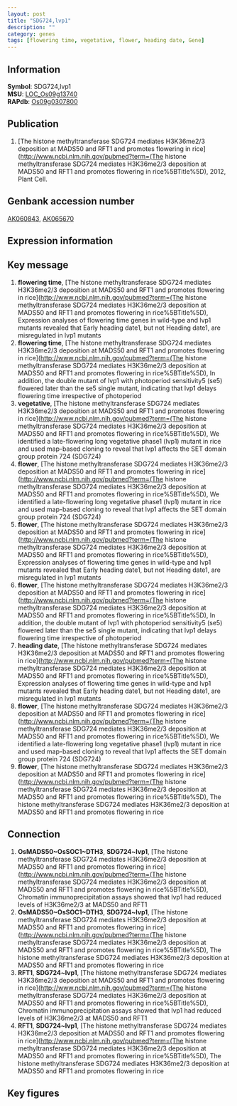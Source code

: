 ```yaml
---
layout: post
title: "SDG724,lvp1"
description: ""
category: genes
tags: [flowering time, vegetative, flower, heading date, Gene]
---
```


## Information
__Symbol__: SDG724,lvp1  
__MSU__: [LOC_Os09g13740](http://rice.plantbiology.msu.edu/cgi-bin/ORF_infopage.cgi?orf=LOC_Os09g13740)  
__RAPdb__: [Os09g0307800](http://rapdb.dna.affrc.go.jp/viewer/gbrowse_details/irgsp1?name=Os09g0307800)  

## Publication
1. [The histone methyltransferase SDG724 mediates H3K36me2/3 deposition at MADS50 and RFT1 and promotes flowering in rice](http://www.ncbi.nlm.nih.gov/pubmed?term=(The histone methyltransferase SDG724 mediates H3K36me2/3 deposition at MADS50 and RFT1 and promotes flowering in rice%5BTitle%5D), 2012, Plant Cell.

## Genbank accession number
[AK060843](http://www.ncbi.nlm.nih.gov/nuccore/AK060843), [AK065670](http://www.ncbi.nlm.nih.gov/nuccore/AK065670)

## Expression information

## Key message
1. __flowering time__, [The histone methyltransferase SDG724 mediates H3K36me2/3 deposition at MADS50 and RFT1 and promotes flowering in rice](http://www.ncbi.nlm.nih.gov/pubmed?term=(The histone methyltransferase SDG724 mediates H3K36me2/3 deposition at MADS50 and RFT1 and promotes flowering in rice%5BTitle%5D),  Expression analyses of flowering time genes in wild-type and lvp1 mutants revealed that Early heading date1, but not Heading date1, are misregulated in lvp1 mutants
2. __flowering time__, [The histone methyltransferase SDG724 mediates H3K36me2/3 deposition at MADS50 and RFT1 and promotes flowering in rice](http://www.ncbi.nlm.nih.gov/pubmed?term=(The histone methyltransferase SDG724 mediates H3K36me2/3 deposition at MADS50 and RFT1 and promotes flowering in rice%5BTitle%5D),  In addition, the double mutant of lvp1 with photoperiod sensitivity5 (se5) flowered later than the se5 single mutant, indicating that lvp1 delays flowering time irrespective of photoperiod
3. __vegetative__, [The histone methyltransferase SDG724 mediates H3K36me2/3 deposition at MADS50 and RFT1 and promotes flowering in rice](http://www.ncbi.nlm.nih.gov/pubmed?term=(The histone methyltransferase SDG724 mediates H3K36me2/3 deposition at MADS50 and RFT1 and promotes flowering in rice%5BTitle%5D),  We identified a late-flowering long vegetative phase1 (lvp1) mutant in rice and used map-based cloning to reveal that lvp1 affects the SET domain group protein 724 (SDG724)
4. __flower__, [The histone methyltransferase SDG724 mediates H3K36me2/3 deposition at MADS50 and RFT1 and promotes flowering in rice](http://www.ncbi.nlm.nih.gov/pubmed?term=(The histone methyltransferase SDG724 mediates H3K36me2/3 deposition at MADS50 and RFT1 and promotes flowering in rice%5BTitle%5D),  We identified a late-flowering long vegetative phase1 (lvp1) mutant in rice and used map-based cloning to reveal that lvp1 affects the SET domain group protein 724 (SDG724)
5. __flower__, [The histone methyltransferase SDG724 mediates H3K36me2/3 deposition at MADS50 and RFT1 and promotes flowering in rice](http://www.ncbi.nlm.nih.gov/pubmed?term=(The histone methyltransferase SDG724 mediates H3K36me2/3 deposition at MADS50 and RFT1 and promotes flowering in rice%5BTitle%5D),  Expression analyses of flowering time genes in wild-type and lvp1 mutants revealed that Early heading date1, but not Heading date1, are misregulated in lvp1 mutants
6. __flower__, [The histone methyltransferase SDG724 mediates H3K36me2/3 deposition at MADS50 and RFT1 and promotes flowering in rice](http://www.ncbi.nlm.nih.gov/pubmed?term=(The histone methyltransferase SDG724 mediates H3K36me2/3 deposition at MADS50 and RFT1 and promotes flowering in rice%5BTitle%5D),  In addition, the double mutant of lvp1 with photoperiod sensitivity5 (se5) flowered later than the se5 single mutant, indicating that lvp1 delays flowering time irrespective of photoperiod
7. __heading date__, [The histone methyltransferase SDG724 mediates H3K36me2/3 deposition at MADS50 and RFT1 and promotes flowering in rice](http://www.ncbi.nlm.nih.gov/pubmed?term=(The histone methyltransferase SDG724 mediates H3K36me2/3 deposition at MADS50 and RFT1 and promotes flowering in rice%5BTitle%5D),  Expression analyses of flowering time genes in wild-type and lvp1 mutants revealed that Early heading date1, but not Heading date1, are misregulated in lvp1 mutants
8. __flower__, [The histone methyltransferase SDG724 mediates H3K36me2/3 deposition at MADS50 and RFT1 and promotes flowering in rice](http://www.ncbi.nlm.nih.gov/pubmed?term=(The histone methyltransferase SDG724 mediates H3K36me2/3 deposition at MADS50 and RFT1 and promotes flowering in rice%5BTitle%5D),  We identified a late-flowering long vegetative phase1 (lvp1) mutant in rice and used map-based cloning to reveal that lvp1 affects the SET domain group protein 724 (SDG724)
9. __flower__, [The histone methyltransferase SDG724 mediates H3K36me2/3 deposition at MADS50 and RFT1 and promotes flowering in rice](http://www.ncbi.nlm.nih.gov/pubmed?term=(The histone methyltransferase SDG724 mediates H3K36me2/3 deposition at MADS50 and RFT1 and promotes flowering in rice%5BTitle%5D), The histone methyltransferase SDG724 mediates H3K36me2/3 deposition at MADS50 and RFT1 and promotes flowering in rice

## Connection
1. __OsMADS50~OsSOC1~DTH3__, __SDG724~lvp1__, [The histone methyltransferase SDG724 mediates H3K36me2/3 deposition at MADS50 and RFT1 and promotes flowering in rice](http://www.ncbi.nlm.nih.gov/pubmed?term=(The histone methyltransferase SDG724 mediates H3K36me2/3 deposition at MADS50 and RFT1 and promotes flowering in rice%5BTitle%5D),  Chromatin immunoprecipitation assays showed that lvp1 had reduced levels of H3K36me2/3 at MADS50 and RFT1
2. __OsMADS50~OsSOC1~DTH3__, __SDG724~lvp1__, [The histone methyltransferase SDG724 mediates H3K36me2/3 deposition at MADS50 and RFT1 and promotes flowering in rice](http://www.ncbi.nlm.nih.gov/pubmed?term=(The histone methyltransferase SDG724 mediates H3K36me2/3 deposition at MADS50 and RFT1 and promotes flowering in rice%5BTitle%5D), The histone methyltransferase SDG724 mediates H3K36me2/3 deposition at MADS50 and RFT1 and promotes flowering in rice
3. __RFT1__, __SDG724~lvp1__, [The histone methyltransferase SDG724 mediates H3K36me2/3 deposition at MADS50 and RFT1 and promotes flowering in rice](http://www.ncbi.nlm.nih.gov/pubmed?term=(The histone methyltransferase SDG724 mediates H3K36me2/3 deposition at MADS50 and RFT1 and promotes flowering in rice%5BTitle%5D),  Chromatin immunoprecipitation assays showed that lvp1 had reduced levels of H3K36me2/3 at MADS50 and RFT1
4. __RFT1__, __SDG724~lvp1__, [The histone methyltransferase SDG724 mediates H3K36me2/3 deposition at MADS50 and RFT1 and promotes flowering in rice](http://www.ncbi.nlm.nih.gov/pubmed?term=(The histone methyltransferase SDG724 mediates H3K36me2/3 deposition at MADS50 and RFT1 and promotes flowering in rice%5BTitle%5D), The histone methyltransferase SDG724 mediates H3K36me2/3 deposition at MADS50 and RFT1 and promotes flowering in rice

## Key figures


